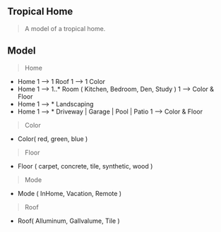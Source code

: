 Tropical Home
-------------
>A model of a tropical home.

Model
-----
>Home
* Home 1 --> 1 Roof 1 --> 1 Color
* Home 1 --> 1..* Room ( Kitchen, Bedroom, Den, Study ) 1 --> Color & Floor
* Home 1 --> * Landscaping
* Home 1 --> * Driveway | Garage | Pool | Patio 1 --> Color & Floor

>Color
* Color( red, green, blue )

>Floor
* Floor ( carpet, concrete, tile, synthetic, wood )

>Mode
* Mode ( InHome, Vacation, Remote )

>Roof
* Roof( Alluminum, Gallvalume, Tile )